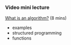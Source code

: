 ### Video mini lecture

[What is an algorithm?](https://www.dropbox.com/s/b39pkomxst7wxnc/01_vid1_what_is_an_algorithm.mp4?dl=0) (8 mins)

* examples
* structured programming
* functions

